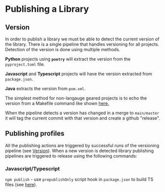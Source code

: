 # Publishing a Library


## Version

In order to publish a library we must be able to detect the current version of the library.
There is a single pipeline that handles versioning for all projects.
Detection of the version is done using multiple methods.

**Python** projects using **`poetry`** will extract the version from the `pyproject.toml` file.

**Javascript** and **Typescript** projects will have the version extracted from `package.json`.

**Java** extracts the version from `pom.xml`.

The simplest method for non-langauge geared projects is to echo the version from
a Makefile command like shown [here.](https://github.com/Pole-Star-Space-Applications-USA/ps-repo-manager-configs/blob/c67e574624e1b7341126107fe620faf021609e54/Makefile#L23)

When the pipeline detects a version has changed in a merge to `main/master` it will tag the current commit with that version and create a github "release".

## Publishing profiles

All the publishing actions are triggered by successful runs of the versioning pipeline (see [Version](#Version)).
When a new version is detected library publishing pipelines are triggered to release using the following commands:

### Javascript/Typescript
`npm publish` - use `prepublishOnly` script hook in `package.json` to build TS files (see [here](https://github.com/Pole-Star-Space-Applications-USA/ps-services-cdk/blob/9893443beedc37758210f32163055fc053c4b251/package.json#L24)).
